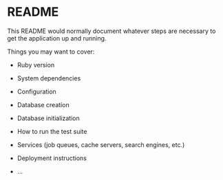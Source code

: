 # README

This README would normally document whatever steps are necessary to get the
application up and running.

Things you may want to cover:

- Ruby version

* System dependencies

* Configuration

* Database creation

* Database initialization

* How to run the test suite

* Services (job queues, cache servers, search engines, etc.)

* Deployment instructions

* ...
